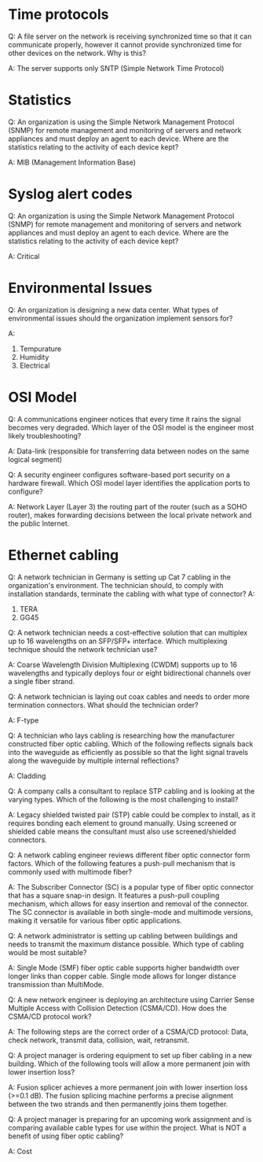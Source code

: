 
# Time protocols
Q: A file server on the network is receiving synchronized time so that it can communicate properly, however it cannot provide synchronized time for other devices on the network. Why is this?

A: The server supports only SNTP (Simple Network Time Protocol)


# Statistics
Q: An organization is using the Simple Network Management Protocol (SNMP) for remote management and monitoring of servers and network appliances and must deploy an agent to each device.
Where are the statistics relating to the activity of each device kept?

A:
MIB (Management Information Base)



# Syslog alert codes
Q:
An organization is using the Simple Network Management Protocol (SNMP) for remote management and monitoring of servers and network appliances and must deploy an agent to each device. Where are the statistics relating to the activity of each device kept?

A:
Critical


# Environmental Issues

Q: An organization is designing a new data center. What types of environmental issues should the organization implement sensors for?

A:
1. Tempurature
2. Humidity
3. Electrical


# OSI Model

Q: A communications engineer notices that every time it rains the signal becomes very degraded. Which layer of the OSI model is the engineer most likely troubleshooting?

A: Data-link (responsible for transferring data between nodes on the same logical segment)

Q: A security engineer configures software-based port security on a hardware firewall. Which OSI model layer identifies the application ports to configure?

A: Network Layer (Layer 3) the routing part of the router (such as a SOHO router), makes forwarding decisions between the local private network and the public Internet.

# Ethernet cabling

Q: A network technician in Germany is setting up Cat 7 cabling in the organization's environment. The technician should, to comply with installation standards, terminate the cabling with what type of connector?
A:
1. TERA
2. GG45

Q: A network technician needs a cost-effective solution that can multiplex up to 16 wavelengths on an SFP/SFP+ interface. Which multiplexing technique should the network technician use?

A: Coarse Wavelength Division Multiplexing (CWDM) supports up to 16 wavelengths and typically deploys four or eight bidirectional channels over a single fiber strand.

Q: A network technician is laying out coax cables and needs to order more termination connectors. What should the technician order?

A: F-type

Q: A technician who lays cabling is researching how the manufacturer constructed fiber optic cabling. Which of the following reflects signals back into the waveguide as efficiently as possible so that the light
signal travels along the waveguide by multiple internal reflections?

A: Cladding

Q: A company calls a consultant to replace STP cabling and is looking at the varying types. Which of the following is the most challenging to install?

A: Legacy shielded twisted pair (STP) cable could be complex to install, as it requires bonding each element to ground manually. Using screened or shielded cable means the consultant must also use screened/shielded connectors. 

Q: A network cabling engineer reviews different fiber optic connector form factors. Which of the following features a push-pull mechanism that is commonly used with multimode fiber?

A: The Subscriber Connector (SC) is a popular type of fiber optic connector that has a square snap-in design. 
It features a push-pull coupling mechanism, which allows for easy insertion and removal of the connector. 
The SC connector is available in both single-mode and multimode versions, making it versatile for various fiber optic applications.

Q: A network administrator is setting up cabling between buildings and needs to transmit the maximum distance possible. Which type of cabling would be most suitable?

A: Single Mode (SMF) fiber optic cable supports higher bandwidth over longer links than copper cable. Single mode allows for longer distance transmission than MultiMode.

Q: A new network engineer is deploying an architecture using Carrier Sense Multiple Access with Collision Detection (CSMA/CD). How does the CSMA/CD protocol work?

A: The following steps are the correct order of a CSMA/CD protocol: Data, check network, transmit data, collision, wait, retransmit.

Q: A project manager is ordering equipment to set up fiber cabling in a new building. Which of the following tools will allow a more permanent join with lower insertion loss?

A: Fusion splicer achieves a more permanent join with lower insertion loss (>=0.1 dB). The fusion splicing machine performs a precise alignment between the two strands and then permanently joins them together.

Q: A project manager is preparing for an upcoming work assignment and is comparing available cable types for use within the project. What is NOT a benefit of using fiber optic cabling?

A: Cost


